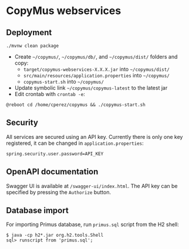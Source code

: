 # CopyMus webservices

## Deployment

```
./mvnw clean package
```

- Create `~/copymus/`, `~/copymus/db/`, and `~/copymus/dist/` folders and copy:
	- `target/copymus-webservices-X.X.X.jar` into `~/copymus/dist/`
	- `src/main/resources/application.properties` into `~/copymus/`
	- `copymus-start.sh` into `~/copymus/`
- Update symbolic link `~/copymus/copymus-latest` to the latest jar
- Edit crontab with `crontab -e`:

```
@reboot cd /home/cperez/copymus && ./copymus-start.sh
```

## Security

All services are secured using an API key. Currently there is only one key registered, it can be changed in `application.properties`:
```
spring.security.user.password=API_KEY
```

## OpenAPI documentation

Swagger UI is available at `/swagger-ui/index.html`. The API key can be specified by pressing the `Authorize` button.

## Database import

For importing Primus database, run `primus.sql` script from the H2 shell:
```
$ java -cp h2*.jar org.h2.tools.Shell
sql> runscript from 'primus.sql';
```

